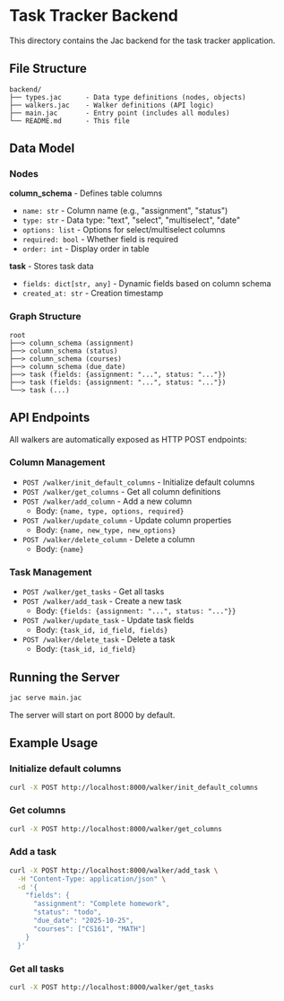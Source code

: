 # Task Tracker Backend

This directory contains the Jac backend for the task tracker application.

## File Structure

```
backend/
├── types.jac      - Data type definitions (nodes, objects)
├── walkers.jac    - Walker definitions (API logic)
├── main.jac       - Entry point (includes all modules)
└── README.md      - This file
```

## Data Model

### Nodes

**column_schema** - Defines table columns
- `name: str` - Column name (e.g., "assignment", "status")
- `type: str` - Data type: "text", "select", "multiselect", "date"
- `options: list` - Options for select/multiselect columns
- `required: bool` - Whether field is required
- `order: int` - Display order in table

**task** - Stores task data
- `fields: dict[str, any]` - Dynamic fields based on column schema
- `created_at: str` - Creation timestamp

### Graph Structure

```
root
├──> column_schema (assignment)
├──> column_schema (status)
├──> column_schema (courses)
├──> column_schema (due_date)
├──> task (fields: {assignment: "...", status: "..."})
├──> task (fields: {assignment: "...", status: "..."})
└──> task (...)
```

## API Endpoints

All walkers are automatically exposed as HTTP POST endpoints:

### Column Management

- `POST /walker/init_default_columns` - Initialize default columns
- `POST /walker/get_columns` - Get all column definitions
- `POST /walker/add_column` - Add a new column
  - Body: `{name, type, options, required}`
- `POST /walker/update_column` - Update column properties
  - Body: `{name, new_type, new_options}`
- `POST /walker/delete_column` - Delete a column
  - Body: `{name}`

### Task Management

- `POST /walker/get_tasks` - Get all tasks
- `POST /walker/add_task` - Create a new task
  - Body: `{fields: {assignment: "...", status: "..."}}`
- `POST /walker/update_task` - Update task fields
  - Body: `{task_id, id_field, fields}`
- `POST /walker/delete_task` - Delete a task
  - Body: `{task_id, id_field}`

## Running the Server

```bash
jac serve main.jac
```

The server will start on port 8000 by default.

## Example Usage

### Initialize default columns
```bash
curl -X POST http://localhost:8000/walker/init_default_columns
```

### Get columns
```bash
curl -X POST http://localhost:8000/walker/get_columns
```

### Add a task
```bash
curl -X POST http://localhost:8000/walker/add_task \
  -H "Content-Type: application/json" \
  -d '{
    "fields": {
      "assignment": "Complete homework",
      "status": "todo",
      "due_date": "2025-10-25",
      "courses": ["CS161", "MATH"]
    }
  }'
```

### Get all tasks
```bash
curl -X POST http://localhost:8000/walker/get_tasks
```
